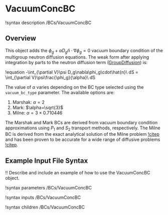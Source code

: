# VacuumConcBC

!syntax description /BCs/VacuumConcBC

## Overview

This object adds the $\phi_g+\alpha D_g\hat{n}\cdot\nabla\phi_g = 0$ vacuum boundary
condition of the multigroup neutron diffusion equations. The weak form after applying integration
by parts to the neutron diffusion term ([GroupDiffusion](/GroupDiffusion.md)) is:

!equation
-\int_{\partial V}\psi D_g\nabla\phi_g\cdot\hat{n}\ dS =
\int_{\partial V}\psi\frac{\phi_g}{\alpha}\ dS

The value of $\alpha$ varies depending on the BC type selected using the `vacuum_bc_type`
parameter. The available options are:

1. Marshak: $\alpha=2$
2. Mark: $\alpha=\sqrt{3}$
3. Milne: $\alpha=3\times 0.710446$

The Marshak and Mark BCs are derived from vacuum boundary condition approximations using
$P_1$ and $S_2$ transport methods, respectively. The Milne BC is derived from the exact analytical
solution of the Milne problem [!citep](placzek_milnes_1947) and has been proven to be accurate for
a wide range of diffusive problems [!citep](rulko_variational_1995).

## Example Input File Syntax

!! Describe and include an example of how to use the VacuumConcBC object.

!syntax parameters /BCs/VacuumConcBC

!syntax inputs /BCs/VacuumConcBC

!syntax children /BCs/VacuumConcBC
